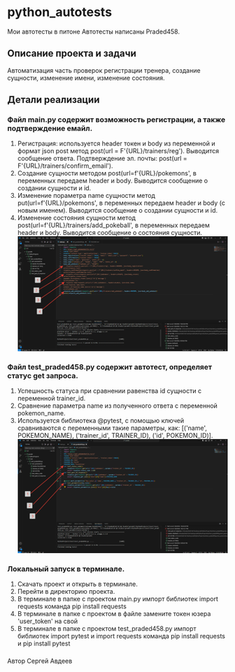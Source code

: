 # python_autotests
Мои автотесты в питоне
Автотесты написаны Praded458.
## Описание проекта и задачи
Автоматизация часть проверок регистрации тренера, создание сущности, изменение имени, изменение состояния.
## Детали реализации
### Файл main.py содержит возможность регистрации, а также подтверждение емайл.
1. Регистрация: используется header токен и body из переменной и формат json post метод post(url = F'{URL}/trainers/reg'). Выводится сообщение ответа.
Подтверждение эл. почты: post(url = F'{URL}/trainers/confirm_email').
2. Создание сущности методом post(url=f'{URL}/pokemons', в переменных передаем header и body. Выводится сообщение о создании сущности и id.
3. Изменение пораметра name сущности метод put(url=f'{URL}/pokemons', в переменных передаем header и body (с новым именем). Выводится сообщение о создании сущности и id.
4. Изменение состояния сущности метод post(url=f'{URL}/trainers/add_pokeball', в переменных передаем header и body. Выводится сообщение о состояния сущности.
![image](https://github.com/praded458/python_autotests/blob/main/2024-07-09_10-57-43.png)
### Файл test_praded458.py содержит автотест, определяет статус get запроса.
1. Успешность статуса при сравнении равенства id сущности с переменной trainer_id.
2. Сравнение параметра name из полученного ответа с переменной pokemon_name.
3. Используется библиотека @pytest, с помощью ключей сравниваются с переменными такие параметры, как: [('name', POKEMON_NAME), ('trainer_id', TRAINER_ID), ('id', POKEMON_ID)].
![image](https://github.com/praded458/python_autotests/blob/main/2024-07-09_10-23-46.png)
### Локальный запуск в терминале.
1. Скачать проект и открыть в терминале.
2. Перейти в директорию проекта.
3. В терминале в папке с проектом main.py импорт библиотек import requests  команда pip install requests
4. В терминале в папке с проектом в файле замените токен юзера 'user_token' на свой
5. В терминале в папке с проектом test_praded458.py импорт библиотек import pytest и import requests команда pip install requests и pip install pytest

### 
Автор Сергей Авдеев
